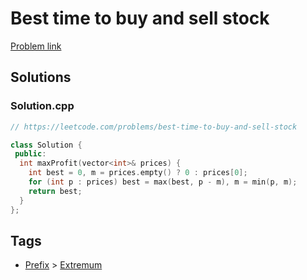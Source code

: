 # Best time to buy and sell stock

[Problem link](https://leetcode.com/problems/best-time-to-buy-and-sell-stock)

## Solutions


### Solution.cpp
```cpp
// https://leetcode.com/problems/best-time-to-buy-and-sell-stock

class Solution {
 public:
  int maxProfit(vector<int>& prices) {
    int best = 0, m = prices.empty() ? 0 : prices[0];
    for (int p : prices) best = max(best, p - m), m = min(p, m);
    return best;
  }
};
```
## Tags

* [Prefix](/README.md#Prefix) > [Extremum](/README.md#Prefix-Extremum)
